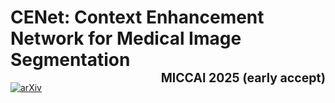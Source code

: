 # CENet: Context Enhancement Network for Medical Image Segmentation <br>  <span style="float: right"><sub><sup>MICCAI 2025 (early accept)</sub></sup></span>

[![arXiv](https://img.shields.io/badge/arXiv-2407.11111-b31b1b.svg)]()
